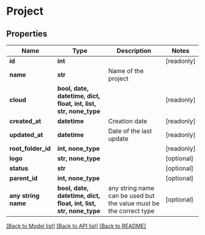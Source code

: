 # Project


## Properties
Name | Type | Description | Notes
------------ | ------------- | ------------- | -------------
**id** | **int** |  | [readonly] 
**name** | **str** | Name of the project | 
**cloud** | **bool, date, datetime, dict, float, int, list, str, none_type** |  | [readonly] 
**created_at** | **datetime** | Creation date | [readonly] 
**updated_at** | **datetime** | Date of the last update | [readonly] 
**root_folder_id** | **int, none_type** |  | [readonly] 
**logo** | **str, none_type** |  | [optional] 
**status** | **str** |  | [optional] 
**parent_id** | **int, none_type** |  | [optional] 
**any string name** | **bool, date, datetime, dict, float, int, list, str, none_type** | any string name can be used but the value must be the correct type | [optional]

[[Back to Model list]](../README.md#documentation-for-models) [[Back to API list]](../README.md#documentation-for-api-endpoints) [[Back to README]](../README.md)


